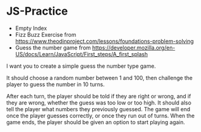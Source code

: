 # JS-Practice
- Empty Index
- Fizz Buzz Exercise from https://www.theodinproject.com/lessons/foundations-problem-solving
- Guess the number game from https://developer.mozilla.org/en-US/docs/Learn/JavaScript/First_steps/A_first_splash


I want you to create a simple guess the number type game. 

It should choose a random number between 1 and 100, then challenge the player to guess the number in 10 turns.

 After each turn, the player should be told if they are right or wrong, and if they are wrong, whether the guess was too low or too high. It should also tell the player what numbers they previously guessed. The game will end once the player guesses correctly, or once they run out of turns. When the game ends, the player should be given an option to start playing again.